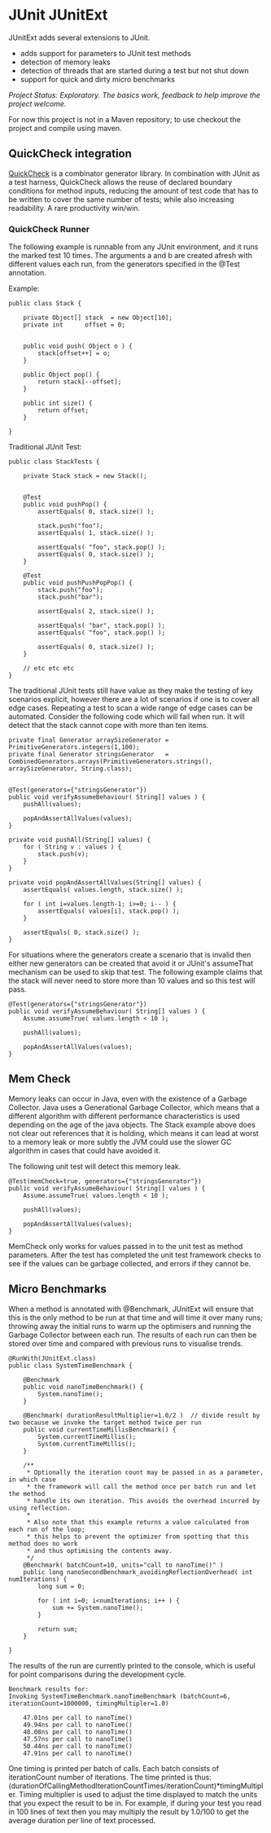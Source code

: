 # JUnit JUnitExt


JUnitExt adds several extensions to JUnit.

 - adds support for parameters to JUnit test methods
 - detection of memory leaks
 - detection of threads that are started during a test but not shut down
 - support for quick and dirty micro benchmarks




*Project Status:  Exploratory.  The basics work, feedback to help improve the project welcome.*

For now this project is not in a Maven repository; to use checkout the project
and compile using maven.


## QuickCheck integration

[QuickCheck](https://java.net/projects/quickcheck/pages/Home) is a combinator generator
library.  In combination with JUnit as a test harness, QuickCheck allows the
reuse of declared boundary conditions for method inputs, reducing the amount of
test code that has to be written to cover the same number of tests; while also increasing
readability.  A rare productivity win/win.


### QuickCheck Runner

The following example is runnable from any JUnit environment, and it runs the
marked test 10 times.  The arguments a and b are created afresh with different
values each run, from the generators specified in the @Test annotation.


Example:

    public class Stack {

        private Object[] stack  = new Object[10];
        private int      offset = 0;


        public void push( Object o ) {
            stack[offset++] = o;
        }

        public Object pop() {
            return stack[--offset];
        }

        public int size() {
            return offset;
        }

    }

Traditional JUnit Test:

    public class StackTests {

        private Stack stack = new Stack();


        @Test
        public void pushPop() {
            assertEquals( 0, stack.size() );

            stack.push("foo");
            assertEquals( 1, stack.size() );

            assertEquals( "foo", stack.pop() );
            assertEquals( 0, stack.size() );
        }

        @Test
        public void pushPushPopPop() {
            stack.push("foo");
            stack.push("bar");

            assertEquals( 2, stack.size() );

            assertEquals( "bar", stack.pop() );
            assertEquals( "foo", stack.pop() );

            assertEquals( 0, stack.size() );
        }

        // etc etc etc
    }

The traditional JUnit tests still have value as they make the testing of key
scenarios explicit, however there are a lot of scenarios if one is to cover all
edge cases.  Repeating a test to scan a wide range of edge cases can be automated.
Consider the following code which will fail when run.  It will detect that
the stack cannot cope with more than ten items.


    private final Generator arraySizeGenerator = PrimitiveGenerators.integers(1,100);
    private final Generator stringsGenerator   = CombinedGenerators.arrays(PrimitiveGenerators.strings(), arraySizeGenerator, String.class);


    @Test(generators={"stringsGenerator"})
    public void verifyAssumeBehaviour( String[] values ) {
        pushAll(values);

        popAndAssertAllValues(values);
    }

    private void pushAll(String[] values) {
        for ( String v : values ) {
            stack.push(v);
        }
    }

    private void popAndAssertAllValues(String[] values) {
        assertEquals( values.length, stack.size() );

        for ( int i=values.length-1; i>=0; i-- ) {
            assertEquals( values[i], stack.pop() );
        }

        assertEquals( 0, stack.size() );
    }

For situations where the generators create a scenario that is invalid then
either new generators can be created that avoid it or JUnit's assumeThat mechanism
can be used to skip that test.  The following example claims that the stack
will never need to store more than 10 values and so this test will pass.


    @Test(generators={"stringsGenerator"})
    public void verifyAssumeBehaviour( String[] values ) {
        Assume.assumeTrue( values.length < 10 );

        pushAll(values);

        popAndAssertAllValues(values);
    }

## Mem Check

Memory leaks can occur in Java, even with the existence of a Garbage Collector.
Java uses a Generational Garbage Collector, which means that a different
algorithm with different performance characteristics is used depending on the
age of the java objects.  The Stack example above does not clear out references
that it is holding, which means it can lead at worst to a memory leak or more
subtly the JVM could use the slower GC algorithm in cases that could have
avoided it.

The following unit test will detect this memory leak.


    @Test(memCheck=true, generators={"stringsGenerator"})
    public void verifyAssumeBehaviour( String[] values ) {
        Assume.assumeTrue( values.length < 10 );

        pushAll(values);

        popAndAssertAllValues(values);
    }


MemCheck only works for values passed in to the unit test as method parameters. After
the test has completed the unit test framework checks to see if the values can be
garbage collected, and errors if they cannot be.



## Micro Benchmarks

When a method is annotated with @Benchmark, JUnitExt will ensure that this is the
only method to be run at that time and will time it over many runs; throwing
away the initial runs to warm up the optimisers and running the Garbage Collector
between each run.  The results of each run can then be stored over time and
compared with previous runs to visualise trends.



    @RunWith(JUnitExt.class)
    public class SystemTimeBenchmark {

        @Benchmark
        public void nanoTimeBenchmark() {
            System.nanoTime();
        }

        @Benchmark( durationResultMultiplier=1.0/2 )  // divide result by two because we invoke the target method twice per run
        public void currentTimeMillisBenchmark() {
            System.currentTimeMillis();
            System.currentTimeMillis();
        }

        /**
         * Optionally the iteration count may be passed in as a parameter, in which case
         * the framework will call the method once per batch run and let the method
         * handle its own iteration. This avoids the overhead incurred by using reflection.
         *
         * Also note that this example returns a value calculated from each run of the loop;
         * this helps to prevent the optimizer from spotting that this method does no work
         * and thus optimising the contents away.
         */
        @Benchmark( batchCount=10, units="call to nanoTime()" )
        public long nanoSecondBenchmark_avoidingReflectionOverhead( int numIterations) {
            long sum = 0;

            for ( int i=0; i<numIterations; i++ ) {
                sum += System.nanoTime();
            }

            return sum;
        }

    }

The results of the run are currently printed to the console, which is useful for point
comparisons during the development cycle.


    Benchmark results for:
    Invoking SystemTimeBenchmark.nanoTimeBenchmark (batchCount=6, iterationCount=1000000, timingMultipler=1.0)

        47.01ns per call to nanoTime()
        49.94ns per call to nanoTime()
        48.08ns per call to nanoTime()
        47.57ns per call to nanoTime()
        50.44ns per call to nanoTime()
        47.91ns per call to nanoTime()

One timing is printed per batch of calls. Each batch consists of iterationCount number
of iterations.  The time printed is thus:  (durationOfCallingMethodIterationCountTimes/iterationCount)*timingMultipler.
Timing multiplier is used to adjust the time displayed to match the units that you expect the result to be in. For example,
if during your test you read in 100 lines of text then you may multiply the result by 1.0/100 to get the average duration
per line of text processed.


